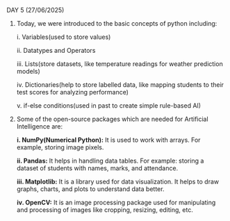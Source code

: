 DAY 5 (27/06/2025)
 
1) Today, we were introduced to the basic concepts of python including:

   i. Variables(used to store values)

   ii. Datatypes and Operators

   iii. Lists(store datasets, like temperature readings for weather prediction models)

   iv. Dictionaries(help to store labelled data, like mapping students to their test scores for analyzing performance)

   v. if-else conditions(used in past to create simple rule-based AI)

2) Some of the open-source packages which are needed for Artificial Intelligence are:
   
   **i. NumPy(Numerical Python):** It is used to work with arrays. For example, storing image pixels.

   **ii. Pandas:** It helps in handling data tables. For example: storing a dataset of students with names, marks, and attendance.

   **iii. Matplotlib:** It is a library used for data visualization. It helps to draw graphs, charts, and plots to understand data better.

   **iv. OpenCV:** It is an image processing package used for manipulating and processing of images like cropping, resizing, editing, etc.
